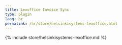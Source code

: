 ```yaml
---
title: Lexoffice Invoice Sync
type: plugin
lang: hr
permalink: /hr/store/helsinkisystems-lexoffice.html
---
```


{% include store/helsinkisystems-lexoffice.md %}

